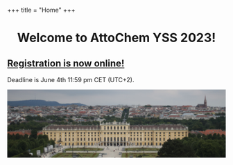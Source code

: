 +++
title = "Home"
+++

<center><h1>Welcome to AttoChem YSS 2023!</h1></center>

## [Registration is now online!](/registration/)
Deadline is June 4th 11:59 pm CET (UTC+2).

<img src="/vienna/schoenbrunn.jpg" />
